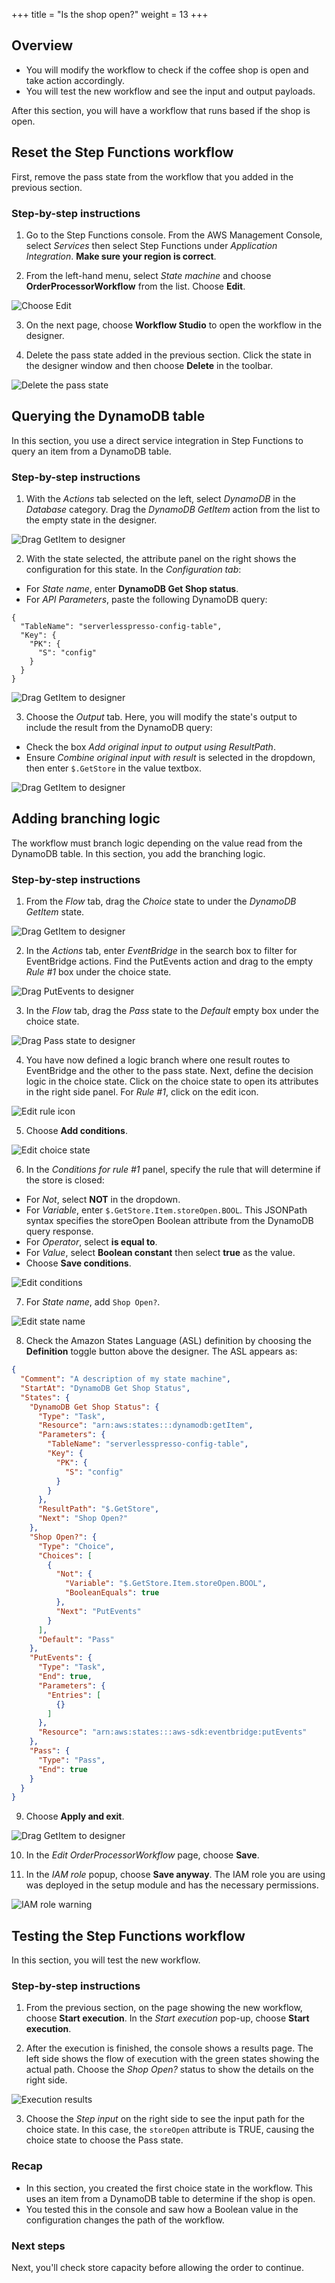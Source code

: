 +++
title = "Is the shop open?"
weight = 13
+++

## Overview

* You will modify the workflow to check if the coffee shop is open and take action accordingly.
* You will test the new workflow and see the input and output payloads.

After this section, you will have a workflow that runs based if the shop is open.

## Reset the Step Functions workflow

First, remove the pass state from the workflow that you added in the previous section.

### Step-by-step instructions ##

1. Go to the Step Functions console. From the AWS Management Console, select *Services* then select Step Functions under *Application Integration*. **Make sure your region is correct**.

2. From the left-hand menu, select *State machine* and choose **OrderProcessorWorkflow** from the list. Choose **Edit**.

![Choose Edit](../images/se-mod1-open1.png)

3. On the next page, choose **Workflow Studio** to open the workflow in the designer.

4. Delete the pass state added in the previous section. Click the state in the designer window and then choose **Delete** in the toolbar.

![Delete the pass state](../images/se-mod1-open2.png)

## Querying the DynamoDB table

In this section, you use a direct service integration in Step Functions to query an item from a DynamoDB table.

### Step-by-step instructions ##

1. With the *Actions* tab selected on the left, select *DynamoDB* in the *Database* category. Drag the *DynamoDB GetItem* action from the list to the empty state in the designer.

![Drag GetItem to designer](../images/se-mod1-open3.png)

2. With the state selected, the attribute panel on the right shows the configuration for this state. In the *Configuration tab*:
- For *State name*, enter **DynamoDB Get Shop status**.
- For *API Parameters*, paste the following DynamoDB query:

```
{
  "TableName": "serverlesspresso-config-table",
  "Key": {
    "PK": {
      "S": "config"
    }
  }
}
```
![Drag GetItem to designer](../images/se-mod1-open4.png)

3. Choose the *Output* tab. Here, you will modify the state's output to include the result from the DynamoDB query:
- Check the box *Add original input to output using ResultPath*.
- Ensure *Combine original input with result* is selected in the dropdown, then enter `$.GetStore` in the value textbox.

![Drag GetItem to designer](../images/se-mod1-open5.png)

## Adding branching logic

The workflow must branch logic depending on the value read from the DynamoDB table. In this section, you add the branching logic.

### Step-by-step instructions ##

1. From the *Flow* tab, drag the *Choice* state to under the *DynamoDB GetItem* state.

![Drag GetItem to designer](../images/se-mod1-open6.png)

2. In the *Actions* tab, enter *EventBridge* in the search box to filter for EventBridge actions. Find the PutEvents action and drag to the empty *Rule #1* box under the choice state.

![Drag PutEvents to designer](../images/se-mod1-open7.png)

3. In the *Flow* tab, drag the *Pass* state to the *Default* empty box under the choice state.

![Drag Pass state to designer](../images/se-mod1-open8.png)

4. You have now defined a logic branch where one result routes to EventBridge and the other to the pass state. Next, define the decision logic in the choice state. Click on the choice state to open its attributes in the right side panel. For *Rule #1*, click on the edit icon.

![Edit rule icon](../images/se-mod1-edit-rule.png)

5. Choose **Add conditions**.

![Edit choice state](../images/se-mod1-open9.png)

6. In the *Conditions for rule #1* panel, specify the rule that will determine if the store is closed:
- For *Not*, select **NOT** in the dropdown.
- For *Variable*, enter `$.GetStore.Item.storeOpen.BOOL`. This JSONPath syntax specifies the storeOpen Boolean attribute from the DynamoDB query response.
- For *Operator*, select **is equal to**.
- For *Value*, select **Boolean constant** then select **true** as the value.
- Choose **Save conditions**.

![Edit conditions](../images/se-mod1-open10.png)

7. For *State name*, add `Shop Open?`.

![Edit state name](../images/se-mod1-open11.png)

8. Check the Amazon States Language (ASL) definition by choosing the **Definition** toggle button above the designer. The ASL appears as:

```JSON
{
  "Comment": "A description of my state machine",
  "StartAt": "DynamoDB Get Shop Status",
  "States": {
    "DynamoDB Get Shop Status": {
      "Type": "Task",
      "Resource": "arn:aws:states:::dynamodb:getItem",
      "Parameters": {
        "TableName": "serverlesspresso-config-table",
        "Key": {
          "PK": {
            "S": "config"
          }
        }
      },
      "ResultPath": "$.GetStore",
      "Next": "Shop Open?"
    },
    "Shop Open?": {
      "Type": "Choice",
      "Choices": [
        {
          "Not": {
            "Variable": "$.GetStore.Item.storeOpen.BOOL",
            "BooleanEquals": true
          },
          "Next": "PutEvents"
        }
      ],
      "Default": "Pass"
    },
    "PutEvents": {
      "Type": "Task",
      "End": true,
      "Parameters": {
        "Entries": [
          {}
        ]
      },
      "Resource": "arn:aws:states:::aws-sdk:eventbridge:putEvents"
    },
    "Pass": {
      "Type": "Pass",
      "End": true
    }
  }
}
```
9. Choose **Apply and exit**.

![Drag GetItem to designer](../images/se-mod1-open12.png)

10. In the *Edit OrderProcessorWorkflow* page, choose **Save**.

11. In the *IAM role* popup, choose **Save anyway**. The IAM role you are using was deployed in the setup module and has the necessary permissions.

![IAM role warning](../images/iam-role-warning.png)

## Testing the Step Functions workflow

In this section, you will test the new workflow.

### Step-by-step instructions ###

1. From the previous section, on the page showing the new workflow, choose **Start execution**. In the *Start execution* pop-up, choose **Start execution**.

2. After the execution is finished, the console shows a results page. The left side shows the flow of execution with the green states showing the actual path. Choose the *Shop Open?* status to show the details on the right side.

![Execution results](../images/se-mod1-open16.png)

3. Choose the *Step input* on the right side to see the input path for the choice state. In this case, the `storeOpen` attribute is TRUE, causing the choice state to choose the Pass state.

### Recap

- In this section, you created the first choice state in the workflow. This uses an item from a DynamoDB table to determine if the shop is open.
- You tested this in the console and saw how a Boolean value in the configuration changes the path of the workflow.

### Next steps

Next, you'll check store capacity before allowing the order to continue.
